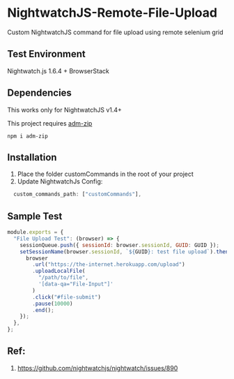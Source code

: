 # NightwatchJS-Remote-File-Upload

Custom NightwatchJS command for file upload using remote selenium grid

## Test Environment

Nightwatch.js 1.6.4 + BrowserStack

## Dependencies

This works only for NightwatchJS v1.4+

This project requires [adm-zip](https://www.npmjs.com/package/adm-zip)

```
npm i adm-zip
```

## Installation

1. Place the folder customCommands in the root of your project
2. Update NightwatchJs Config:

```javascript
  custom_commands_path: ["customCommands"],
```

## Sample Test

```javascript
module.exports = {
  "File Upload Test": (browser) => {
    sessionQueue.push({ sessionId: browser.sessionId, GUID: GUID });
    setSessionName(browser.sessionId, `${GUID}: test file upload`).then(() => {
      browser
        .url("https://the-internet.herokuapp.com/upload")
        .uploadLocalFile(
          "/path/to/file",
          '[data-qa="File-Input"]'
        )
        .click("#file-submit")
        .pause(10000)
        .end();
    });
  },
};
```

## Ref:

1. https://github.com/nightwatchjs/nightwatch/issues/890
